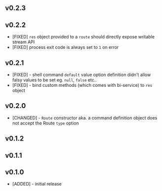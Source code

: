 
## v0.2.3

## v0.2.2

* [FIXED] `res` object provided to a `route` should directly expose writable stream API
* [FIXED] process exit code is always set to `1` on error

## v0.2.1

* [FIXED] - shell command `default` value option definition didn't allow falsy values to be set eg. `null`, `false` etc..
* [FIXED] - bind custom methods (which comes with bi-service) to `res` object

## v0.2.0

* [CHANGED] - `Route` constructor aka. a command definition object does not accept the Route `type` option

## v0.1.2  
## v0.1.1  

## v0.1.0

* [ADDED] - initial release
